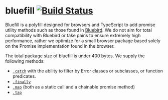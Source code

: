 # bluefill [![Build Status](https://travis-ci.org/WatchBeam/bluefill.svg?branch=master)](https://travis-ci.org/WatchBeam/bluefill)

Bluefill is a polyfill designed for browsers and TypeScript to add promise utility methods such as those found in [Bluebird](http://bluebirdjs.com). We do not aim for total compatibility with Bluebird or take pains to ensure extremely high performance, rather we optimize for a small browser package based solely on the Promise implementation found in the browser.

The total package size of bluefill is under 400 bytes. We supply the following methods:

 - [`.catch`](http://bluebirdjs.com/docs/api/catch.html) with the ability to filter by Error classes or subclasses, or function predicates.
 - [`.finally`](http://bluebirdjs.com/docs/api/finally.html)
 - [`.map`](http://bluebirdjs.com/docs/api/promise.map.html) (both as a static call and a chainable promise method)
 - [`.tap`](http://bluebirdjs.com/docs/api/tap.html)

